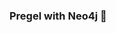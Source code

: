 ### Pregel with Neo4j 🚀



































































































































 























































































































































































































































































